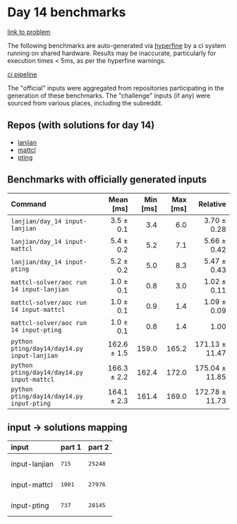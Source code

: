 # Day 14 benchmarks

[link to problem](http://adventofcode.com/2022/day/14)

The following benchmarks are auto-generated via [hyperfine](https://github.com/sharkdp/hyperfine) by a ci system running on shared hardware. Results may be inaccurate, particularly for execution times < 5ms, as per the hyperfine warnings.

[ci pipeline](http://ci.papercode.net:8080/teams/aoc2022/pipelines/aoc-compare-2022)

The "official" inputs were aggregated from repositories participating in the generation of these benchmarks. The "challenge" inputs (if any) were sourced from various places, including the subreddit.

## Repos (with solutions for day 14)


- [lanjian](https://github.com/LanJian/aoc-2022)
- [mattcl](https://github.com/mattcl/aoc2022)
- [pting](https://github.com/pting/aoc2022)

## Benchmarks with officially generated inputs
| Command | Mean [ms] | Min [ms] | Max [ms] | Relative |
|:---|---:|---:|---:|---:|
| `lanjian/day_14 input-lanjian` | 3.5 ± 0.1 | 3.4 | 6.0 | 3.70 ± 0.28 |
| `lanjian/day_14 input-mattcl` | 5.4 ± 0.2 | 5.2 | 7.1 | 5.66 ± 0.42 |
| `lanjian/day_14 input-pting` | 5.2 ± 0.2 | 5.0 | 8.3 | 5.47 ± 0.43 |
| `mattcl-solver/aoc run 14 input-lanjian` | 1.0 ± 0.1 | 0.8 | 3.0 | 1.02 ± 0.11 |
| `mattcl-solver/aoc run 14 input-mattcl` | 1.0 ± 0.1 | 0.9 | 1.4 | 1.09 ± 0.09 |
| `mattcl-solver/aoc run 14 input-pting` | 1.0 ± 0.1 | 0.8 | 1.4 | 1.00 |
| `python pting/day14/day14.py input-lanjian` | 162.6 ± 1.5 | 159.0 | 165.2 | 171.13 ± 11.47 |
| `python pting/day14/day14.py input-mattcl` | 166.3 ± 2.2 | 162.4 | 172.0 | 175.04 ± 11.85 |
| `python pting/day14/day14.py input-pting` | 164.1 ± 2.3 | 161.4 | 169.0 | 172.78 ± 11.73 |

## input -> solutions mapping
|input|part 1|part 2|
|:---|:---|:---|
|input-lanjian|<pre>715</pre>|<pre>25248</pre>|
|input-mattcl|<pre>1001</pre>|<pre>27976</pre>|
|input-pting|<pre>737</pre>|<pre>28145</pre>|
